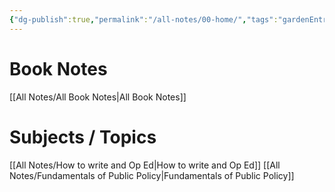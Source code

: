 ```yaml
---
{"dg-publish":true,"permalink":"/all-notes/00-home/","tags":"gardenEntry","dgHomeLink":true,"dgPassFrontmatter":false}
---
```


# Book Notes
[[All Notes/All Book Notes|All Book Notes]]


# Subjects / Topics
[[All Notes/How to write and Op Ed|How to write and Op Ed]]
[[All Notes/Fundamentals of Public Policy|Fundamentals of Public Policy]]

